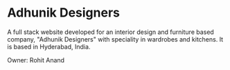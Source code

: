 # Adhunik Designers
A full stack website developed for an interior design and furniture based company, "Adhunik Designers" with speciality in wardrobes and kitchens.
It is based in Hyderabad, India. 

Owner: Rohit Anand


